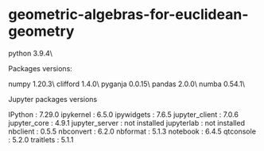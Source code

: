 # geometric-algebras-for-euclidean-geometry

python      3.9.4\\

Packages versions:

numpy       1.20.3\\
clifford    1.4.0\\
pyganja     0.0.15\\
pandas      2.0.0\\
numba       0.54.1\\

Jupyter packages versions


IPython          : 7.29.0
ipykernel        : 6.5.0
ipywidgets       : 7.6.5
jupyter_client   : 7.0.6
jupyter_core     : 4.9.1
jupyter_server   : not installed
jupyterlab       : not installed
nbclient         : 0.5.5
nbconvert        : 6.2.0
nbformat         : 5.1.3
notebook         : 6.4.5
qtconsole        : 5.2.0
traitlets        : 5.1.1
